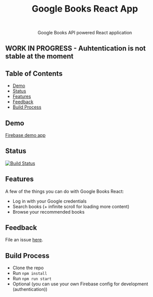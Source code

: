 <h1 align="center"> Google Books React App </h1> <br>

<p align="center">
  Google Books API powered React application
</p>

<h2> WORK IN PROGRESS - Auhtentication is not stable at the moment </h2>

## Table of Contents

- [Demo](#demo)
- [Status](#status)
- [Features](#features)
- [Feedback](#feedback)
- [Build Process](#build-process)

## Demo

[Firebase demo app](https://books-react.firebaseapp.com/)

## Status

[![Build Status](https://travis-ci.org/jamzi/google-books-react.svg?branch=master)](https://travis-ci.org/jamzi/google-books-react)


## Features

A few of the things you can do with Google Books React:

* Log in with your Google credentials
* Search books (+ infinite scroll for loading more content)
* Browse your recommended books

## Feedback
File an issue [here](https://github.com/jamzi/google-books-react/issues/new).

## Build Process

- Clone the repo
- Run `npm install`
- Run `npm run start`
- Optional (you can use your own Firebase config for development (authentication))
